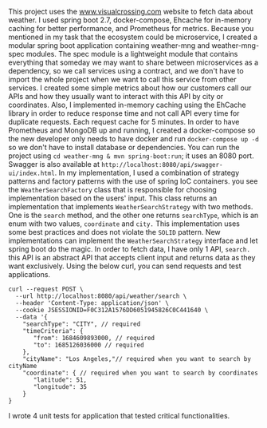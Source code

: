 This project uses the www.visualcrossing.com website to fetch data about weather.
I used spring boot 2.7, docker-compose, Ehcache for in-memory caching for better performance, and Prometheus for metrics.
Because you mentioned in my task that the ecosystem could be microservice, I created a modular spring boot application containing weather-mng and weather-mng-spec modules. The spec module is a lightweight module that contains everything that someday we may want to share between microservices as a dependency, so we call services using a contract, and we don't have to import the whole project when we want to call this service from other services.
I created some simple metrics about how our customers call our APIs and how they usually want to interact with this API by city or coordinates.
Also, I implemented in-memory caching using the EhCache library in order to reduce response time and not call API every time for duplicate requests. Each request cache for 5 minutes.
In order to have Prometheus and MongoDB up and running, I created a docker-compose so the new developer only needs to have docker and run `docker-compose up -d` so we don't have to install database or dependencies.
You can run the project using `cd weather-mng & mvn spring-boot:run`; it uses an 8080 port.
Swagger is also available at `http://localhost:8080/api/swagger-ui/index.html`.
In my implementation, I used a combination of strategy patterns and factory patterns with the use of spring IoC containers.
you see the `WeatherSearchFactory` class that is responsible for choosing implementation based on the users' input. This class returns an implementation that implements `WeatherSearchStrategy` with two methods. One is the `search` method, and the other one returns `searchType`, which is an enum with two values, `coordinate` and `city.`
This implementation uses some best practices and does not violate the `SOLID` pattern. New implementations can implement the `WeatherSearchStrategy` interface and let spring boot do the magic.
In order to fetch data, I have only 1 API, `search.` this API is an abstract API that accepts client input and returns data as they want exclusively. Using the below curl, you can send requests and test applications.
``` 
curl --request POST \
  --url http://localhost:8080/api/weather/search \
  --header 'Content-Type: application/json' \
  --cookie JSESSIONID=F0C312A1576DD6051945826C0C441640 \
  --data '{
    "searchType": "CITY", // required
    "timeCriteria": {
       "from": 1684609893000, // required
       "to": 1685126036000 // required
    },
    "cityName": "Los Angeles,"// required when you want to search by cityName
    "coordinate": { // required when you want to search by coordinates
       "latitude": 51,
       "longitude": 35
    }
}
```
I wrote 4 unit tests for application that tested critical functionalities.